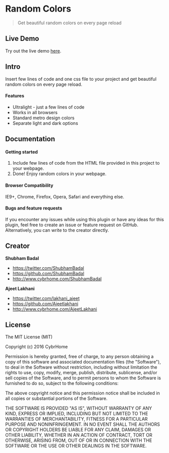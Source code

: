 # Random Colors

> Get beautiful random colors on every page reload


## Live Demo

Try out the live demo [here](https://cybrhome.github.io/random-colors/).


## Intro

Insert few lines of code and one css file to your project and get beautiful random colors on every page reload.


#### Features

* Ultralight - just a few lines of code
* Works in all browsers
* Standard metro design colors
* Separate light and dark options



## Documentation

#### Getting started

1. Include few lines of code from the HTML file provided in this project to your webpage.
2. Done! Enjoy random colors in your webpage.


#### Browser Compatibility

IE9+, Chrome, Firefox, Opera, Safari and everything else.


#### Bugs and feature requests

If you encounter any issues while using this plugin or have any ideas for this plugin, feel free to create an issue or feature request on GitHub. Alternatively, you can write to the creator directly.


## Creator

**Shubham Badal**

- <https://twitter.com/ShubhamBadal>
- <https://github.com/ShubhamBadal>
- <http://www.cybrhome.com/ShubhamBadal>

**Ajeet Lakhani**

- <https://twitter.com/lakhani_ajeet>
- <https://github.com/Ajeetlakhani>
- <http://www.cybrhome.com/AjeetLakhani>

## License

The MIT License (MIT)

Copyright (c) 2016 CybrHome

Permission is hereby granted, free of charge, to any person obtaining a copy of this software and associated documentation files (the "Software"), to deal in the Software without restriction, including without limitation the rights to use, copy, modify, merge, publish, distribute, sublicense, and/or sell copies of the Software, and to permit persons to whom the Software is furnished to do so, subject to the following conditions:

The above copyright notice and this permission notice shall be included in all copies or substantial portions of the Software.

THE SOFTWARE IS PROVIDED "AS IS", WITHOUT WARRANTY OF ANY KIND, EXPRESS OR IMPLIED, INCLUDING BUT NOT LIMITED TO THE WARRANTIES OF MERCHANTABILITY, FITNESS FOR A PARTICULAR PURPOSE AND NONINFRINGEMENT. IN NO EVENT SHALL THE AUTHORS OR COPYRIGHT HOLDERS BE LIABLE FOR ANY CLAIM, DAMAGES OR OTHER LIABILITY, WHETHER IN AN ACTION OF CONTRACT, TORT OR OTHERWISE, ARISING FROM, OUT OF OR IN CONNECTION WITH THE SOFTWARE OR THE USE OR OTHER DEALINGS IN THE SOFTWARE.